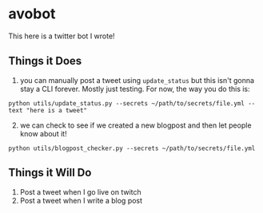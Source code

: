 # avobot
This here is a twitter bot I wrote!

## Things it Does
1. you can manually post a tweet using `update_status`
but this isn't gonna stay a CLI forever. Mostly just testing. For now,
the way you do this is:
```
python utils/update_status.py --secrets ~/path/to/secrets/file.yml --text "here is a tweet"
```

2. we can check to see if we created a new blogpost and then
let people know about it!
```
python utils/blogpost_checker.py --secrets ~/path/to/secrets/file.yml
```

## Things it Will Do
1. Post a tweet when I go live on twitch
1. Post a tweet when I write a blog post

